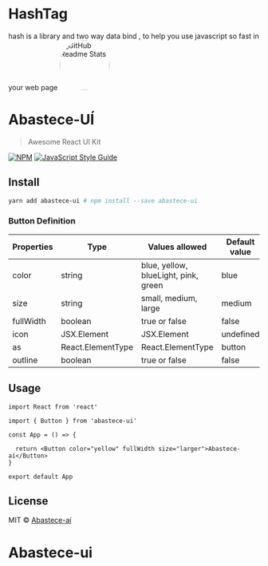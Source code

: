 # HashTag
hash is a library and two way data bind , to help you use javascript so fast in your web page
<img width="100px"  style="border-radius:50%" src="https://user-images.githubusercontent.com/49714406/117550268-51620400-b037-11eb-86e6-9c2d47bb6bca.png" align="start" alt="GitHub Readme Stats" />
# Abastece-UÍ

> Awesome React UI Kit

[![NPM](https://img.shields.io/npm/v/abastece-ui.svg)](https://www.npmjs.com/package/abastece-ui) [![JavaScript Style Guide](https://img.shields.io/badge/code_style-standard-brightgreen.svg)](https://standardjs.com)

## Install

```bash
yarn add abastece-ui # npm install --save abastece-ui
```

### Button Definition

Properties | Type | Values allowed | Default value 
--- | --- | --- | --- 
color | string | blue, yellow, blueLight, pink, green | blue 
size | string| small, medium, large | medium 
fullWidth | boolean | true or false | false 
icon | JSX.Element | JSX.Element | undefined
as | React.ElementType | React.ElementType | button 
outline | boolean | true or false | false 

## Usage

```tsx
import React from 'react'

import { Button } from 'abastece-ui'

const App = () => {

  return <Button color="yellow" fullWidth size="larger">Abastece-aí</Button>
}

export default App
```

## License

MIT © [Abastece-aí](https://gitlab.eai.com.br/)

# Abastece-ui


